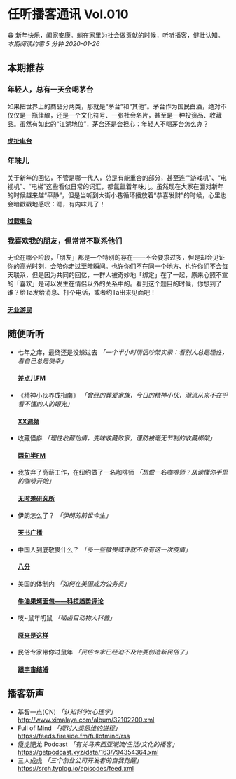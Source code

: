# 任听播客通讯 Vol.010
😷 新年快乐，阖家安康。躺在家里为社会做贡献的时候，听听播客，健壮认知。
_本期阅读约需 5 分钟_
_2020-01-26_


## 本期推荐

### 年轻人，总有一天会喝茅台
如果把世界上的商品分两类，那就是“茅台”和“其他”。茅台作为国民白酒，绝对不仅仅是一瓶佳酿，还是一个文化符号、一张社会名片，甚至是一种投资品、收藏品。虽然有如此的“江湖地位”，茅台还是会担心：年轻人不喝茅台怎么办？
#### [虎扯电台](http://www.ximalaya.com/album/15384496.xml)

### 年味儿
关于新年的回忆，不管是哪一代人，总是有能重合的部分，甚至连““游戏机”、“电视机”、“电梯”这些看似日常的词汇，都氤氲着年味儿。虽然现在大家在面对新年的时候越来越“平静”，但是当听到大街小巷循环播放着“恭喜发财”的时候，心里也会暗戳戳地感叹：嗯，有内味儿了！
#### [过载电台](http://rss.lizhi.fm/rss/368492.xml)

### 我喜欢我的朋友，但常常不联系他们
无论在哪个阶段，「朋友」都是一个特别的存在——不会要求过多，但是却会见证你的高光时刻，会陪你走过至暗瞬间。也许你们不在同一个地方、也许你们不会每天联系，但是因为共同的回忆，一群人被奇妙地「绑定」在了一起，原来心照不宣的「喜欢」是可以发生在情侣以外的关系中的。看到这个题目的时候，你想到了谁？给Ta发给消息、打个电话，或者约Ta出来见面吧！
#### [无业游民](https://theue.me/feed/podcast)


## 随便听听

* 七年之痒，最终还是没躲过去 _「一个半小时情侣吵架实录：看别人总是理性，看自己总是侥幸」_
  #### [差点儿FM](http://rss.lizhi.fm/rss/137424910.xml)
* 《精神小伙养成指南》 _「曾经的葬爱家族，今日的精神小伙，潮流从来不在乎看不懂的人的眼光」_
  #### [XX调频](http://rss.lizhi.fm/rss/1934774.xml)
* 收藏怪癖  _「理性收藏怡情，变味收藏败家，谨防被毫无节制的收藏绑架」_
  #### [两句半FM](https://getpodcast.xyz/data/ximalaya/3762426.xml)
* 我放弃了高薪工作，在纽约做了一名咖啡师 _「想做一名咖啡师？从读懂你手里的咖啡开始」_
  #### [无时差研究所](http://www.ximalaya.com/album/13506198.xml)
* 伊朗怎么了？  _「伊朗的前世今生」_
  #### [天书广播](https://getpodcast.xyz/data/ximalaya/2858591.xml)
* 中国人到底敬畏什么？  _「多一些敬畏或许就不会有这一次疫情」_
  #### [八分](https://api.vistopia.com.cn/rss/program/11.xml)
* 美国的体制内 _「如何在美国成为公务员」_
  #### [牛油果烤面包——科技趋势评论](https://getpodcast.xyz/data/ximalaya/29161862.xml)
* 吱~鼠年叨鼠 _「啮齿目动物大科普」_
  #### [原来是这样](https://getpodcast.xyz/datas/lizhi/318375.xml)
* 民俗专家带你过鼠年  _「民俗专家已经迫不及待要创造新民俗了」_
  #### [跟宇宙结婚](http://rss.lizhi.fm/rss/1307862.xml)


## 播客新声

* 基智一点(CN)  _「认知科学x心理学」_
  http://www.ximalaya.com/album/32102200.xml
* Full of Mind  _「探讨人类思维的进程」_
  https://feeds.fireside.fm/fullofmind/rss
* 瘦虎肥龙 Podcast  _「有关马来西亚潮流/生活/文化的播客」_
  https://getpodcast.xyz/data/163/794354364.xml
* 三人成虎  _「三个创业公司开发者的自我觉醒」_
  https://srch.typlog.io/episodes/feed.xml

